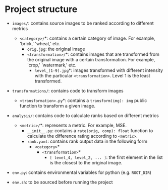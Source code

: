 # Project structure

-   `images/`: contains source images to be ranked according to different
	metrics

	-   `<category>/`\*: contains a certain category of image. For example,
		'brick,' 'wheat,' etc.
		-   `orig.jpg`: the original image
		-   `<transformation>/`\*: contains images that are transformed from
			the original image with a certain transformation. For example,
			'crop,' 'watermark,' etc.
			-   `level_[1-9].jpg`\*: images transformed with different
				intensity with the particular `<transformation>`. Level 1 is
				the least transformed.

-   `transformations/`: contains code to transform images
	-   `<transformation>.py`\*: contains a `transform(img): img` public
		function to transform a given image.

-   `analysis/`: contains code to calculate ranks based on different metrics

	-   `<metric>/`\*: represents a metric. For example, MSE.
		-   `__init__.py`: contains a `rate(orig, comp): float` function to
			calculate the difference rating according to `<metric>`.
		-   `rank.yaml`: contains rank output data in the following form
			- `<category>`\*
				- `<transformation>`\*
					- `[ level_4, level_2, ... ]`: the first element in the
					  list is the closest to the original image.


-   `env.py`: contains environmental variables for python (e.g. `ROOT_DIR`)

-   `env.sh`: to be sourced before running the project
